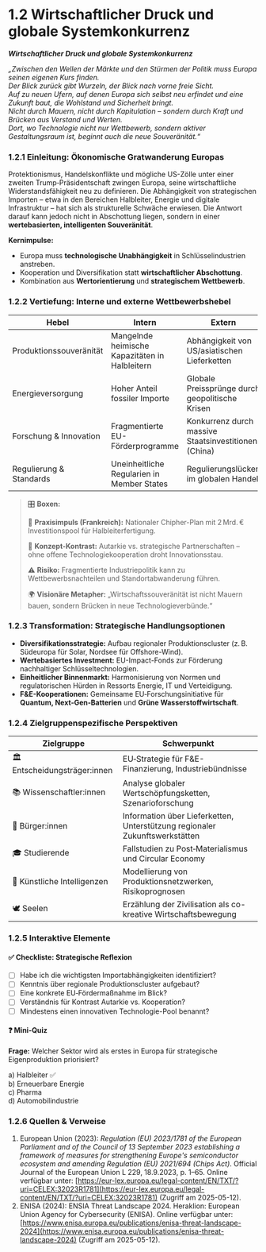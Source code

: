 # 1.2 Wirtschaftlicher Druck und globale Systemkonkurrenz

_**Wirtschaftlicher Druck und globale Systemkonkurrenz**_

_„Zwischen den Wellen der Märkte und den Stürmen der Politik muss Europa seinen eigenen Kurs finden._\
_Der Blick zurück gibt Wurzeln, der Blick nach vorne freie Sicht._\
_Auf zu neuen Ufern, auf denen Europa sich selbst neu erfindet und eine Zukunft baut, die Wohlstand und Sicherheit bringt._\
_Nicht durch Mauern, nicht durch Kapitulation – sondern durch Kraft und Brücken aus Verstand und Werten._\
_Dort, wo Technologie nicht nur Wettbewerb, sondern aktiver Gestaltungsraum ist, beginnt auch die neue Souveränität.“_

### 1.2.1 Einleitung: Ökonomische Gratwanderung Europas

Protektionismus, Handelskonflikte und mögliche US-Zölle unter einer zweiten Trump‑Präsidentschaft zwingen Europa, seine wirtschaftliche Widerstandsfähigkeit neu zu definieren. Die Abhängigkeit von strategischen Importen – etwa in den Bereichen Halbleiter, Energie und digitale Infrastruktur – hat sich als strukturelle Schwäche erwiesen. Die Antwort darauf kann jedoch nicht in Abschottung liegen, sondern in einer **wertebasierten, intelligenten Souveränität**.

**Kernimpulse:**

* Europa muss **technologische Unabhängigkeit** in Schlüsselindustrien anstreben.
* Kooperation und Diversifikation statt **wirtschaftlicher Abschottung**.
* Kombination aus **Wertorientierung** und **strategischem Wettbewerb**.

### 1.2.2 Vertiefung: Interne und externe Wettbewerbshebel

| Hebel                   | Intern                                         | Extern                                               |
| ----------------------- | ---------------------------------------------- | ---------------------------------------------------- |
| Produktionssouveränität | Mangelnde heimische Kapazitäten in Halbleitern | Abhängigkeit von US/asiatischen Lieferketten         |
| Energieversorgung       | Hoher Anteil fossiler Importe                  | Globale Preissprünge durch geopolitische Krisen      |
| Forschung & Innovation  | Fragmentierte EU-Förderprogramme               | Konkurrenz durch massive Staatsinvestitionen (China) |
| Regulierung & Standards | Uneinheitliche Regularien in Member States     | Regulierungslücken im globalen Handel                |

> 🎛️ **Boxen:**
>
> 📌 **Praxisimpuls (Frankreich):** Nationaler Chipher-Plan mit 2 Mrd. € Investitionspool für Halbleiterfertigung.
>
> 🧠 **Konzept-Kontrast:** Autarkie vs. strategische Partnerschaften – ohne offene Technologiekooperation droht Innovationsstau.
>
> ⚠️ **Risiko:** Fragmentierte Industriepolitik kann zu Wettbewerbsnachteilen und Standortabwanderung führen.
>
> 🌍 **Visionäre Metapher:** „Wirtschaftssouveränität ist nicht Mauern bauen, sondern Brücken in neue Technologieverbünde.“

### 1.2.3 Transformation: Strategische Handlungsoptionen

* **Diversifikationsstrategie:** Aufbau regionaler Produktionscluster (z. B. Südeuropa für Solar, Nordsee für Offshore-Wind).
* **Wertebasiertes Investment:** EU-Impact-Fonds zur Förderung nachhaltiger Schlüsseltechnologien.
* **Einheitlicher Binnenmarkt:** Harmonisierung von Normen und regulatorischen Hürden in Ressorts Energie, IT und Verteidigung.
* **F\&E-Kooperationen:** Gemeinsame EU‑Forschungsinitiative für **Quantum, Next‑Gen‑Batterien** und **Grüne Wasserstoffwirtschaft**.

### 1.2.4 Zielgruppenspezifische Perspektiven

| Zielgruppe                    | Schwerpunkt                                                                 |
| ----------------------------- | --------------------------------------------------------------------------- |
| 🏛️ Entscheidungsträger:innen | EU‑Strategie für F\&E-Finanzierung, Industriebündnisse                      |
| 📚 Wissenschaftler:innen      | Analyse globaler Wertschöpfungsketten, Szenarioforschung                    |
| 🧍 Bürger:innen               | Information über Lieferketten, Unterstützung regionaler Zukunftswerkstätten |
| 🎓 Studierende                | Fallstudien zu Post‑Materialismus und Circular Economy                      |
| 🤖 Künstliche Intelligenzen   | Modellierung von Produktionsnetzwerken, Risikoprognosen                     |
| 🕊️ Seelen                    | Erzählung der Zivilisation als co-kreative Wirtschaftsbewegung              |

### 1.2.5 Interaktive Elemente

#### ✅ Checkliste: Strategische Reflexion

* [ ] Habe ich die wichtigsten Importabhängigkeiten identifiziert?
* [ ] Kenntnis über regionale Produktionscluster aufgebaut?
* [ ] Eine konkrete EU‑Fördermaßnahme im Blick?
* [ ] Verständnis für Kontrast Autarkie vs. Kooperation?
* [ ] Mindestens einen innovativen Technologie-Pool benannt?

#### ❓ Mini-Quiz

**Frage:** Welcher Sektor wird als erstes in Europa für strategische Eigenproduktion priorisiert?

a) Halbleiter ✅\
b) Erneuerbare Energie\
c) Pharma\
d) Automobilindustrie

### 1.2.6 Quellen & Verweise

1. European Union (2023): _Regulation (EU) 2023/1781 of the European Parliament and of the Council of 13 September 2023 establishing a framework of measures for strengthening Europe's semiconductor ecosystem and amending Regulation (EU) 2021/694 (Chips Act)_. Official Journal of the European Union L 229, 18.9.2023, p. 1–65. Online verfügbar unter: [https://eur-lex.europa.eu/legal-content/EN/TXT/?uri=CELEX:32023R1781](https://eur-lex.europa.eu/legal-content/EN/TXT/?uri=CELEX:32023R1781) (Zugriff am 2025-05-12).
2. ENISA (2024): ENSIA Threat Landscape 2024. Heraklion: European Union Agency for Cybersecurity (ENISA). Online verfügbar unter: [https://www.enisa.europa.eu/publications/enisa-threat-landscape-2024](https://www.enisa.europa.eu/publications/enisa-threat-landscape-2024) (Zugriff am 2025-05-12).
